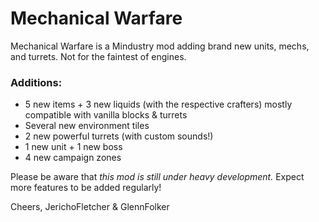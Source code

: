 # Mechanical Warfare
Mechanical Warfare is a Mindustry mod adding brand new units, mechs, and turrets. Not for the faintest of engines.

### Additions:
- 5 new items + 3 new liquids (with the respective crafters) mostly compatible with vanilla blocks & turrets
- Several new environment tiles
- 2 new powerful turrets (with custom sounds!)
- 1 new unit + 1 new boss
- 4 new campaign zones

Please be aware that _this mod is still under heavy development._ Expect more features to be added regularly!

Cheers,
JerichoFletcher & GlennFolker
